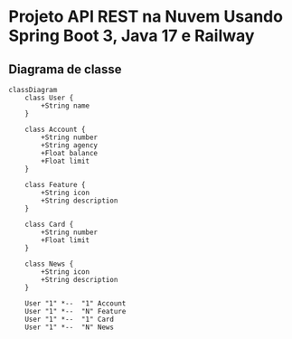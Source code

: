 # Projeto API REST na Nuvem Usando Spring Boot 3, Java 17 e Railway

## Diagrama de classe

```mermaid
classDiagram
    class User {
        +String name
    }
    
    class Account {
        +String number
        +String agency
        +Float balance
        +Float limit
    }

    class Feature {
        +String icon
        +String description
    }

    class Card {
        +String number
        +Float limit
    }

    class News {
        +String icon
        +String description
    }

    User "1" *--  "1" Account
    User "1" *--  "N" Feature
    User "1" *--  "1" Card
    User "1" *--  "N" News
```
